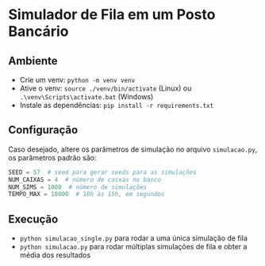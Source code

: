 # Simulador de Fila em um Posto Bancário

## Ambiente

- Crie um venv: `python -m venv venv`
- Ative o venv: `source ./venv/bin/activate` (Linux) ou `.\venv\Scripts\activate.bat` (Windows)
- Instale as dependências: `pip install -r requirements.txt`

## Configuração

Caso desejado, altere os parâmetros de simulação no arquivo `simulacao.py`, os parâmetros padrão são:

```python
SEED = 57  # seed para gerar seeds para as simulações
NUM_CAIXAS = 4  # número de caixas no banco
NUM_SIMS = 1000  # número de simulações
TEMPO_MAX = 18000  # 10h às 15h, em segundos
```

## Execução

- `python simulacao_single.py` para rodar a uma única simulação de fila
- `python simulacao.py` para rodar múltiplas simulações de fila e obter a média dos resultados
